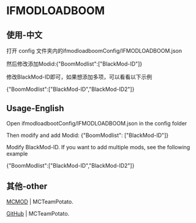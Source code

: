 # IFMODLOADBOOM

## 使用-中文
打开 config 文件夹内的ifmodloadboomConfig/IFMODLOADBOOM.json  

然后修改添加Modid:{"BoomModlist":["BlackMod-ID"]}  

修改BlackMod-ID即可，如果想添加多项，可以看看以下示例  

{"BoomModlist":["BlackMod-ID","BlackMod-ID2"]}



## Usage-English
Open ifmodloadbootConfig/IFMODLOADBOOM.json in the config folder  

Then modify and add Modid: {"BoomModlist": ["BlackMod-ID"]}  

Modify BlackMod-ID. If you want to add multiple mods, see the following example  

{"BoomModlist":["BlackMod-ID","BlackMod-ID2"]}  

## 其他-other
[MCMOD](https://www.mcmod.cn/author/28061.html) | MCTeamPotato.  

[GitHub](https://github.com/MCTeamPotato) | MCTeamPotato.
